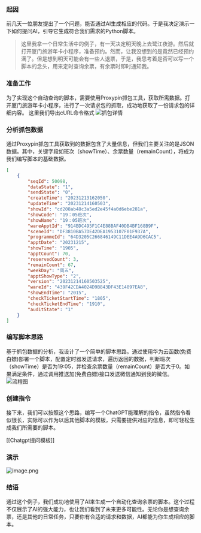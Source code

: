 ### 起因

前几天一位朋友提出了一个问题，能否通过AI生成相应的代码。于是我决定演示一下如何提问AI，引导它生成符合我们需求的Python脚本。
> 这里我拿一个日常生活中的例子，有一天决定明天晚上去鹭江夜游。然后就打开厦门旅游年卡小程序，准备预约。然而，让我没想到的是竟然已经预约满了。但是想到明天可能会有一些人退票，于是，我思考着是否可以写一个脚本的念头，用来定时查询余票，有余票时即时通知我。

### 准备工作

为了实现这个自动查询的脚本，需要使用Proxypin抓包工具，获取所需数据。打开厦门旅游年卡小程序，进行了一次请求包的抓取，成功地获取了一份请求包的详细内容。
这里我们导出cURL命令格式
![抓包详情](https://cdn.jsdelivr.net/gh/youyiying/blogs@master/images/202312150000181.png)

### 分析抓包数据

通过Proxypin抓包工具获取到的数据包含了大量信息，但我们主要关注的是JSON数据。其中，关键字段如班次（showTime）、余票数量（remainCount），将成为我们编写脚本的基础数据。
```json
[
    {
        "seqId": 50098,
        "dataState": "1",
        "sendState": "0",
        "createTime": "20231213162050",
        "updateTime": "20231214160503",
        "showId": "cd208ab48c3a5ed2e45f4a0d6ebe281a",
        "showCode": "19：05班次",
        "showName": "19：05班次",
        "wareApptId": "914BDC495F1C4E88BAF40DB4BF168B9F",
        "sceneId": "DF3810BA57DE42DEA1953107F01F937A",
        "programmeId": "64D3205C266846149C11DEE4A9D6CAC5",
        "apptDate": "20231215",
        "showTime": "1905",
        "apptCount": 70,
        "reservedCount": 3,
        "remainCount": 67,
        "weekDay": "周五",
        "apptShowType": "2",
        "version": "20231214160503525",
        "wareId": "439F42CDA4024D9B843DF43E14897EA8",
        "showEndTime": "2015",
        "checkTicketStartTime": "1805",
        "checkTicketEndTime": "1910",
        "auditState": "1"
    }
]
```
### 编写脚本思路

基于抓包数据的分析，我设计了一个简单的脚本思路。通过使用华为云函数(免费白嫖)部署一个脚本，配置定时器发送请求，遍历返回的数据，判断班次（showTime）是否为19:05，并检查余票数量（remainCount）是否大于0。如果满足条件，通过调用推送加(免费白嫖)接口发送微信通知到我的微信。
![流程图](https://cdn.jsdelivr.net/gh/youyiying/blogs@master/images/202312142334996.png)

### 创建指令
接下来，我们可以按照这个思路，编写一个ChatGPT能理解的指令，虽然指令看似很长，实际可以作为以后其他脚本的模板，只需要提供对应的信息，即可轻松生成我们所需要的脚本。

[[Chatgpt提问模板]]

### 演示
![image.png](https://cdn.jsdelivr.net/gh/youyiying/blogs@master/images/202312142352564.png)

### 结语

通过这个例子，我们成功地使用了AI来生成一个自动化查询余票的脚本。这个过程不仅展示了AI的强大能力，也让我们看到了未来更多可能性。无论你是想查询余票，还是其他的日常任务，只要你有合适的请求和数据，AI都能为你生成相应的脚本。